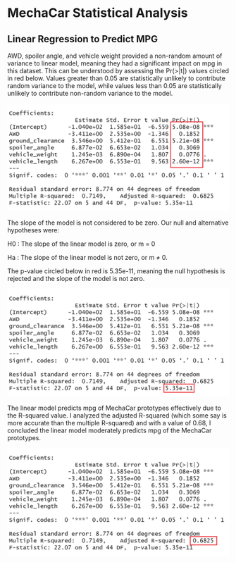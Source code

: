# MechaCar Statistical Analysis

## Linear Regression to Predict MPG

AWD, spoiler angle, and vehicle weight provided a non-random amount of variance to linear model, meaning they had a significant impact on mpg in this dataset. This can be understood by assessing the Pr(>|t|) values circled in red below. Values greater than 0.05 are statistically unlikely to contribute random variance to the model, while values less than 0.05 are statistically unlikely to contribute non-random variance to the model.

![](readme_images/pvaluesMechaCars.png)

The slope of the model is not considered to be zero. Our null and alternative hypotheses were: 

H0 : The slope of the linear model is zero, or m = 0

Ha : The slope of the linear model is not zero, or m ≠ 0.

The p-value circled below in red is 5.35e-11, meaning the null hypothesis is rejected and the slope of the model is not zero.

![](readme_images/pvalueslope.png)

The linear model predicts mpg of MechaCar prototypes effectively due to the R-squared value. I analyzed the adjusted R-squared (which some say is more accurate than the multiple R-squared) and with a value of 0.68, I concluded the linear model moderately predicts mpg of the MechaCar prototypes.

![](readme_images/rsquaredmecha.png)